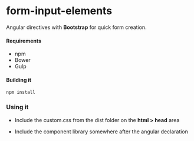 form-input-elements
===================

Angular directives  with __Bootstrap__ for quick form creation.

#### Requirements

* npm
* Bower
* Gulp 

#### Building it
    
    npm install
    
### Using it

* Include the custom.css from the dist folder on the __html > head__ area
    
    <link href="dist/styles/custom.css" rel="stylesheet" type="text/css"/>
    
* Include the component library somewhere after the angular declaration
 
    <script src="dist/script/directives.js" type="text/javascript"></script>
    